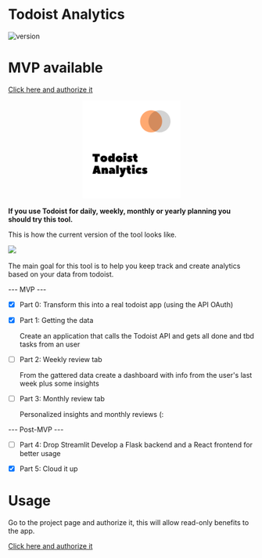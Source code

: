 # Todoist Analytics

![version](https://img.shields.io/badge/version-0.0.1-brightgreen)

# MVP available
[Click here and authorize it](https://todoist-analytics-cq88pyboczvba4ohkujmys.streamlit.app)

<p align=center>
<img src='assets/images/analytics_logo.png' width=200>
</p>
<b>
If you use Todoist for daily, weekly, monthly or yearly planning you should try this tool.
</b>

This is how the current version of the tool looks like.

<img src='assets/images/demo.gif'>


The main goal for this tool is to help you keep track and create analytics based on your data from todoist.


--- MVP ---
- [x] Part 0: Transform this into a real todoist app (using the API OAuth)

- [x] Part 1: Getting the data
  
  Create an application that calls the Todoist API and gets all done and tbd tasks from an user
- [ ] Part 2: Weekly review tab
  
  From the gattered data create a dashboard with info from the user's last week plus some insights
- [ ] Part 3: Monthly review tab
  
  Personalized insights and monthly reviews (:

--- Post-MVP ---
- [ ] Part 4: Drop Streamlit
Develop a Flask backend and a React frontend for better usage

- [x] Part 5: Cloud it up



# Usage

Go to the project page and authorize it, this will allow read-only benefits to the app.

[Click here and authorize it](https://todoist-analytics-mvp.herokuapp.com/)
